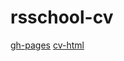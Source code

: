 # rsschool-cv 
[gh-pages](https://amartem.github.io/rsschool-cv/cv)
[cv-html](https://amartem.github.io/rsschool-cv/)